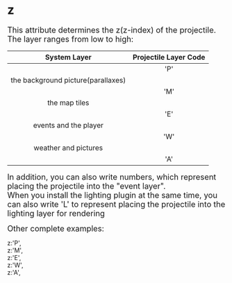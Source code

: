 # z
<font size=4>This attribute determines the z(z-index) of the projectile.   
The layer ranges from low to high:</font>

|            System Layer            | Projectile Layer Code |
| :--------------------------------: | :-------------------: |
|                                    |          'P'          |
| the background picture(parallaxes) |                       |
|                                    |          'M'          |
|           the map tiles            |                       |
|                                    |          'E'          |
|       events and the player        |                       |
|                                    |          'W'          |
|        weather and pictures        |                       |
|                                    |          'A'          |

<font size=4>In addition, you can also write numbers, which represent placing the projectile into the "event layer".    
When you install the lighting plugin at the same time, you can also write 'L' to represent placing the projectile into the lighting layer for rendering</font>

<font size=4>Other complete examples:   </font>

z:'P',   
z:'M',   
z:'E',   
z:'W',   
z:'A',   
